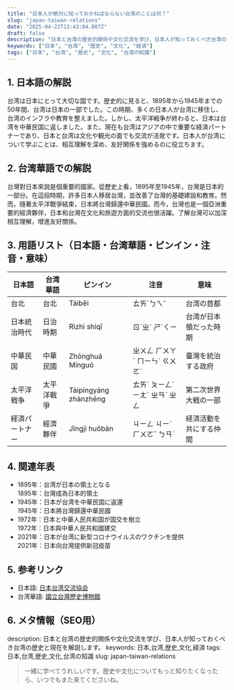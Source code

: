```yaml
---
title: "日本人が絶対に知っておかねばならない台湾のことは何？"
slug: "japan-taiwan-relations"
date: "2025-04-22T13:43:04.807Z"
draft: false
description: "日本と台湾の歴史的関係や文化交流を学び、日本人が知っておくべき台湾の歴史と現在を解説します。"
keywords: ["日本", "台湾", "歴史", "文化", "経済"]
tags: ["日本", "台湾", "歴史", "文化", "台湾の知識"]
---
```


## 1. 日本語の解説
台湾は日本にとって大切な国です。歴史的に見ると、1895年から1945年までの50年間、台湾は日本の一部でした。この時期、多くの日本人が台湾に移住し、台湾のインフラや教育を整えました。しかし、太平洋戦争が終わると、日本は台湾を中華民国に返しました。また、現在も台湾はアジアの中で重要な経済パートナーであり、日本と台湾は文化や観光の面でも交流が活発です。日本人が台湾について学ぶことは、相互理解を深め、友好関係を強めるのに役立ちます。

## 2. 台湾華語での解説
台灣對日本來說是個重要的國家。從歷史上看，1895年至1945年，台灣是日本的一部分。在這段時期，許多日本人移居台灣，並改善了台灣的基礎建設和教育。然而，隨著太平洋戰爭結束，日本將台灣歸還中華民國。而今，台灣也是一個亞洲重要的經濟夥伴，日本和台灣在文化和旅遊方面的交流也很活躍。了解台灣可以加深相互理解，增進友好關係。

## 3. 用語リスト（日本語・台湾華語・ピンイン・注音・意味）
| 日本語         | 台湾華語         | ピンイン            | 注音      | 意味                 |
| -------------- | -------------- | ---------------- | ------- | ------------------ |
| 台北           | 台北           | Táiběi           | ㄊㄞˊㄅㄟˇ | 台湾の首都          |
| 日本統治時代   | 日治時期       | Rìzhì shíqī      | ㄖˋㄓˋ ㄕˊㄑㄧ | 台湾が日本領だった時期 |
| 中華民国       | 中華民國       | Zhōnghuá Mínguó | ㄓㄨㄥ ㄏㄨㄚˊ ㄇㄧㄣˊ ㄍㄨㄛˊ | 臺灣を統治する政府  |
| 太平洋戦争     | 太平洋戰爭     | Tàipíngyáng zhànzhēng | ㄊㄞˋ ㄆㄧㄥˊ ㄧㄤˊ ㄓㄢˋ ㄓㄥ | 第二次世界大戦の一部   |
| 経済パートナー | 經濟夥伴       | Jīngjì huǒbàn   | ㄐㄧㄥ ㄐㄧˋ ㄏㄨㄛˇ ㄅㄢˋ | 経済活動を共にする仲間 |

## 4. 関連年表
- 1895年：台湾が日本の領土となる  
  1895年：台灣成為日本的領土  
- 1945年：日本が台湾を中華民国に返還  
  1945年：日本將台灣歸還中華民國  
- 1972年：日本と中華人民共和国が国交を樹立  
  1972年：日本與中華人民共和國建交  
- 2021年：日本が台湾に新型コロナウイルスのワクチンを提供  
  2021年：日本向台灣提供新冠疫苗  

## 5. 参考リンク
- 日本語: [日本台湾交流協会](https://www.koryu.or.jp/)
- 台湾華語: [國立台灣歷史博物館](https://www.nmh.gov.tw/)

## 6. メタ情報（SEO用）
description: 日本と台湾の歴史的関係や文化交流を学び、日本人が知っておくべき台湾の歴史と現在を解説します。
keywords: 日本,台湾,歴史,文化,経済
tags: 日本,台湾,歴史,文化,台湾の知識
slug: japan-taiwan-relations

>一緒に学べてうれしいです。歴史や文化についてもっと知りたくなったら、いつでもまた来てくださいね。